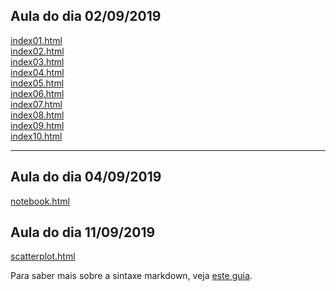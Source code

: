 ## Aula do dia 02/09/2019

[index01.html](basic/index01.html)<br>
[index02.html](basic/index02.html)<br>
[index03.html](basic/index03.html)<br>
[index04.html](basic/index04.html)<br>
[index05.html](basic/index05.html)<br>
[index06.html](basic/index06.html)<br>
[index07.html](basic/index07.html)<br>
[index08.html](basic/index08.html)<br>
[index09.html](basic/index09.html)<br>
[index10.html](basic/index10.html)<br>

---

## Aula do dia 04/09/2019

[notebook.html](d3_intro/notebook.html)<br>

## Aula do dia 11/09/2019

[scatterplot.html](d3_scale/scatterplot.html)<br>

Para saber mais sobre a sintaxe markdown, veja [este guia](https://guides.github.com/features/mastering-markdown/).

